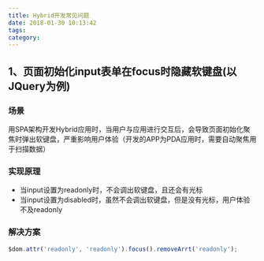 ```yaml
---
title: Hybrid开发常见问题
date: 2018-01-30 10:13:42
tags:
category:
---
```


## 1、页面初始化input表单在focus时隐藏软键盘(以JQuery为例)
### 场景
用SPA架构开发Hybrid应用时，当用户与应用进行交互后，会导致页面初始化聚焦时弹出软键盘，严重影响用户体验（开发的APP为PDA应用时，需要自动聚焦用于扫描数据）
### 实现原理
 - 当input设置为readonly时，不会调出软键盘，且还会有光标
 - 当input设置为disabled时，虽然不会调出软键盘，但是没有光标，用户体验不及readonly

### 解决方案
```javascript
$dom.attr('readonly', 'readonly').focus().removeArrt('readonly');
```

